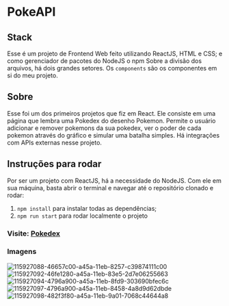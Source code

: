 # PokeAPI


## Stack
Esse é um projeto de Frontend Web feito utilizando ReactJS, HTML e CSS; 
e como gerenciador de pacotes do NodeJS o npm 
Sobre a divisão dos arquivos, há dois grandes setores. Os `components` são 
os componentes em si do meu projeto.

## Sobre
Esse foi um dos primeiros projetos que fiz em React.
Ele consiste em uma página que lembra uma Pokedex do desenho Pokemon. 
Permite o usuário adicionar e remover pokemons da sua pokedex, ver o poder de cada pokemon
através do gráfico e simular uma batalha simples.
Há integrações com APIs externas nesse projeto.
## Instruções para rodar
Por ser um projeto com ReactJS, há a necessidade do NodeJS. Com ele em 
sua máquina, basta abrir o terminal e navegar até o repositório clonado e 
rodar:

1. `npm install` para instalar todas as dependências;
2. `npm run start` para rodar localmente o projeto

### Visite: [Pokedex](pokedex-number1.surge.sh)

### Imagens
![115927088-46657c00-a45a-11eb-8257-c39874111c00](https://user-images.githubusercontent.com/47368534/119565728-b11f1580-bd80-11eb-8930-eac80015c4d4.png)
![115927092-46fe1280-a45a-11eb-83e5-2d7e06255663](https://user-images.githubusercontent.com/47368534/119565731-b1b7ac00-bd80-11eb-86e9-a658262f6986.png)
![115927094-4796a900-a45a-11eb-8fd9-303690bfec6c](https://user-images.githubusercontent.com/47368534/119565733-b2504280-bd80-11eb-9e79-e77588eecab7.png)
![115927097-4796a900-a45a-11eb-8458-4a8d9d62dbde](https://user-images.githubusercontent.com/47368534/119565735-b2504280-bd80-11eb-9122-c21ea812d67a.png)
![115927098-482f3f80-a45a-11eb-9a01-7068c44644a8](https://user-images.githubusercontent.com/47368534/119565737-b2e8d900-bd80-11eb-83b7-c602acedf231.png)

